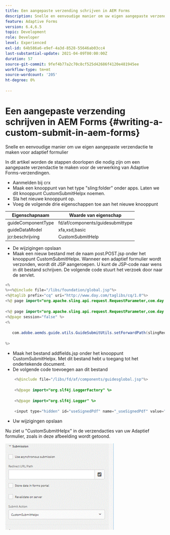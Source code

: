 ```yaml
---
title: Een aangepaste verzending schrijven in AEM Forms
description: Snelle en eenvoudige manier om uw eigen aangepaste verzendactie te maken voor adaptief formulier
feature: Adaptive Forms
version: 6.4,6.5
topic: Development
role: Developer
level: Experienced
exl-id: 64b586a6-e9ef-4a3d-8528-55646ab03cc4
last-substantial-update: 2021-04-09T00:00:00Z
duration: 57
source-git-commit: 9fef4b77a2c70c8cf525d42686f4120e481945ee
workflow-type: tm+mt
source-wordcount: '205'
ht-degree: 0%

---
```


# Een aangepaste verzending schrijven in AEM Forms {#writing-a-custom-submit-in-aem-forms}

Snelle en eenvoudige manier om uw eigen aangepaste verzendactie te maken voor adaptief formulier

In dit artikel worden de stappen doorlopen die nodig zijn om een aangepaste verzendactie te maken voor de verwerking van Adaptive Forms-verzendingen.

* Aanmelden bij crx
* Maak een knooppunt van het type &quot;sling:folder&quot; onder apps. Laten we dit knooppunt CustomSubmitHelpx noemen.
* Sla het nieuwe knooppunt op.
* Voeg de volgende drie eigenschappen toe aan het nieuwe knooppunt

| Eigenschapnaam | Waarde van eigenschap |
|----------------    | ---------------------------------|
| guideComponentType | fd/af/components/guidesubmittype |
| guideDataModel | xfa,xsd,basic |
| jcr:beschrijving | CustomSubmitHelp |


* De wijzigingen opslaan
* Maak een nieuw bestand met de naam post.POST.jsp onder het knooppunt CustomSubmitHelpx. Wanneer een adaptief formulier wordt verzonden, wordt dit JSP aangeroepen. U kunt de JSP-code naar wens in dit bestand schrijven. De volgende code stuurt het verzoek door naar de servlet.

```java
<%
%><%@include file="/libs/foundation/global.jsp"%>
<%@taglib prefix="cq" uri="http://www.day.com/taglibs/cq/1.0"%>
<%@ page import="org.apache.sling.api.request.RequestParameter,com.day.cq.wcm.api.WCMMode,com.adobe.forms.common.submitutils.CustomParameterRequest,com.adobe.aemds.guide.submitutils.*" %>

<%@ page import="org.apache.sling.api.request.RequestParameter,com.day.cq.wcm.api.WCMMode" %>
<%@page session="false" %>
<%

   com.adobe.aemds.guide.utils.GuideSubmitUtils.setForwardPath(slingRequest,"/bin/storeafsubmission",null,null);

%>
```

* Maak het bestand addfields.jsp onder het knooppunt CustomSubmitHelpx. Met dit bestand hebt u toegang tot het ondertekende document.
* De volgende code toevoegen aan dit bestand

```java
    <%@include file="/libs/fd/af/components/guidesglobal.jsp"%>

    <%@page import="org.slf4j.LoggerFactory" %>

    <%@page import="org.slf4j.Logger" %>

    <input type="hidden" id="useSignedPdf" name="_useSignedPdf" value=""/>;
```

* Uw wijzigingen opslaan

Nu ziet u &quot;CustomSubmitHelpx&quot; in de verzendacties van uw Adaptief formulier, zoals in deze afbeelding wordt getoond.

![Adaptief formulier met Aangepast verzenden](assets/capture-2.gif)

